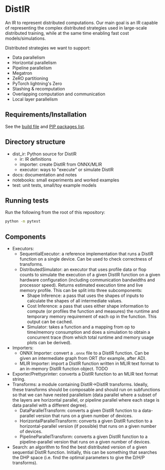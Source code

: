 # DistIR

An IR to represent distributed computations.
Our main goal is an IR capable of representing the complex distributed strategies
used in large-scale distributed training, while at the same time enabling fast
cost models/simulations.

Distributed strategies we want to support:
- Data parallelism
- Horizontal parallelism
- Pipeline parallelism
- Megatron
- ZeRO partitioning
- PyTorch lightning's Zero
- Stashing & recomputation
- Overlapping computation and communication
- Local layer parallelism

## Requirements/Installation

See the [build file](.github/workflows/tests.yml) and [PIP packages list](requirements.txt).

## Directory structure

- dist_ir: Python source for DistIR
    - ir: IR definitions
    - importer: create DistIR from ONNX/MLIR
    - executor: ways to "execute" or simulate DistIR
- docs: documentation and notes
- notebooks: small experiments and worked examples
- test: unit tests, small/toy example models

## Running tests

Run the following from the root of this repository:
```bash
python -m pytest
```

## Components

- Executors:
    - SequentialExecutor: a reference implementation that runs a DistIR function
        on a single device. Can be used to check correctness of transforms.
    - DistributedSimulator: an executor that uses profile data or flop counts to
        simulate the execution of a given DistIR function on a given hardware
        configuration (including communication bandwidths and processor speed).
        Returns estimated execution time and live memory profile. This can be
        split into three subcomponents:
        - Shape Inference: a pass that uses the shapes of inputs to calculate
            the shapes of all intermediate values.
        - Cost Inference: a pass that uses either shape information to compute
            (or profiles the function and measures) the runtime and temporary
            memory requirement of each op in the function.
            This output can be cached.
        - Simulator: takes a function and a mapping from op to time/memory
            consumption and does a simulation to obtain a concurrent trace
            (from which total runtime and memory usage plots can be derived).
- Importers:
    - ONNX Importer: convert a `.onnx` file to a DistIR function. Can be given an
        intermediate graph from ORT (for example, after AD).
    - MLIR Importer: import a DistIR function written in MLIR text format to an
        in-memory DistIR function object. TODO
- Exporter/Prettyprinter: converts a DistIR function to an MLIR text format string.
- Transforms: a module containing DistIR->DistIR transforms.
    Ideally, these transforms should be composable and should run on subfunctions
    so that we can have nested parallelism (data parallel where a subset of the
    layers are horizontal parallel, or pipeline parallel where each stage is
    data parallel with a different degree).
    - DataParallelTransform: converts a given DistIR function to a data-parallel
        version that runs on a given number of devices.
    - HorizontalParallelTransform: converts a given DistIR function to a
        horizontal-parallel version (if possible) that runs on a given number of
        devices.
    - PipelineParallelTransform: converts a given DistIR function to a
        pipeline-parallel version that runs on a given number of devices.
- Search: an algorithm to find the best distributed version of a given
    sequential DistIR function. Initially, this can be something that searches
    the DHP space (i.e. find the optimal parameters to give the D/H/P transforms).
